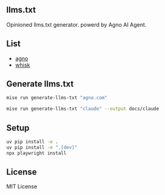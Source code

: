 ## llms.txt

Opinioned llms.txt generator. powerd by Agno AI Agent.

## List

- [agno](./docs/agno)
- [whisk](./docs/whisk)

## Generate llms.txt

```bash
mise run generate-llms-txt "agno.com"

mise run generate-llms-txt "claude" --output docs/claude
```

## Setup

```bash
uv pip install -e .
uv pip install -e ".[dev]"
npx playwright install
```

## License

MIT License
